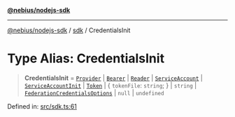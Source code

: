 [**@nebius/nodejs-sdk**](../../README.md)

***

[@nebius/nodejs-sdk](../../README.md) / [sdk](../README.md) / CredentialsInit

# Type Alias: CredentialsInit

> **CredentialsInit** = [`Provider`](../../runtime/authorization/provider/interfaces/Provider.md) \| [`Bearer`](../../runtime/token/classes/Bearer.md) \| [`Reader`](../../runtime/service_account/service_account/interfaces/Reader.md) \| [`ServiceAccount`](../../runtime/service_account/service_account/classes/ServiceAccount.md) \| [`ServiceAccountInit`](ServiceAccountInit.md) \| [`Token`](../../runtime/token/classes/Token.md) \| \{ `tokenFile`: `string`; \} \| `string` \| [`FederationCredentialsOptions`](FederationCredentialsOptions.md) \| `null` \| `undefined`

Defined in: [src/sdk.ts:61](https://github.com/nebius/nodejs-sdk/blob/a37d220b2851e3bf0d396cb03828d544f584df45/src/sdk.ts#L61)
